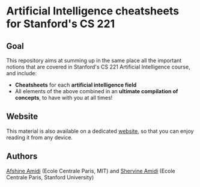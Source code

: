 # Artificial Intelligence cheatsheets for Stanford's CS 221

## Goal
This repository aims at summing up in the same place all the important notions that are covered in Stanford's CS 221 Artificial Intelligence course, and include:
- **Cheatsheets** for each **artificial intelligence field**
- All elements of the above combined in an **ultimate compilation of concepts**, to have with you at all times!

## Website
This material is also available on a dedicated [website](https://stanford.edu/~shervine/teaching/cs-221), so that you can enjoy reading it from any device.

## Authors
[Afshine Amidi](https://twitter.com/afshinea) (Ecole Centrale Paris, MIT) and [Shervine Amidi](https://twitter.com/shervinea) (Ecole Centrale Paris, Stanford University)

